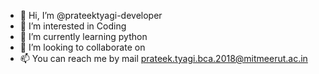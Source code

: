 - 👋 Hi, I’m @prateektyagi-developer
- 👀 I’m interested in Coding
- 🌱 I’m currently learning python
- 💞️ I’m looking to collaborate on 
- 📫 You can reach me by mail prateek.tyagi.bca.2018@mitmeerut.ac.in

<!---
prateektyagi-developer/prateektyagi-developer is a ✨ special ✨ repository because its `README.md` (this file) appears on your GitHub profile.
You can click the Preview link to take a look at your changes.
--->
